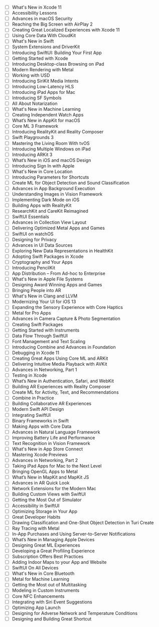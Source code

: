 - [ ] What's New in Xcode 11
- [ ] Accessibility Lessons
- [ ] Advances in macOS Security
- [ ] Reaching the Big Screen with AirPlay 2
- [ ] Creating Great Localized Experiences with Xcode 11
- [ ] Using Core Data With CloudKit
- [ ] What's New in Swift
- [ ] System Extensions and DriverKit
- [ ] Introducing SwiftUI: Building Your First App
- [ ] Getting Started with Xcode
- [ ] Introducing Desktop-class Browsing on iPad
- [ ] Modern Rendering with Metal
- [ ] Working with USD
- [ ] Introducing SiriKit Media Intents
- [ ] Introducing Low-Latency HLS
- [ ] Introducing iPad Apps for Mac
- [ ] Introducing SF Symbols
- [ ] All About Notarization
- [ ] What's New in Machine Learning
- [ ] Creating Independent Watch Apps
- [ ] What’s New in AppKit for macOS
- [ ] Core ML 3 Framework
- [ ] Introducing RealityKit and Reality Composer
- [ ] Swift Playgrounds 3
- [ ] Mastering the Living Room With tvOS
- [ ] Introducing Multiple Windows on iPad
- [ ] Introducing ARKit 3
- [ ] What’s New in iOS and macOS Design
- [ ] Introducing Sign In with Apple
- [ ] What's New in Core Location
- [ ] Introducing Parameters for Shortcuts
- [ ] Create ML for Object Detection and Sound Classification
- [ ] Advances in App Background Execution
- [ ] Understanding Images in Vision Framework
- [ ] Implementing Dark Mode on iOS
- [ ] Building Apps with RealityKit
- [ ] ResearchKit and CareKit Reimagined
- [ ] SwiftUI Essentials
- [ ] Advances in Collection View Layout
- [ ] Delivering Optimized Metal Apps and Games
- [ ] SwiftUI on watchOS
- [ ] Designing for Privacy
- [ ] Advances in UI Data Sources
- [ ] Exploring New Data Representations in HealthKit
- [ ] Adopting Swift Packages in Xcode
- [ ] Cryptography and Your Apps
- [ ] Introducing PencilKit
- [ ] App Distribution – From Ad-hoc to Enterprise
- [ ] What's New in Apple File Systems
- [ ] Designing Award Winning Apps and Games
- [ ] Bringing People into AR
- [ ] What's New in Clang and LLVM
- [ ] Modernizing Your UI for iOS 13
- [ ] Expanding the Sensory Experience with Core Haptics
- [ ] Metal for Pro Apps
- [ ] Advances in Camera Capture & Photo Segmentation
- [ ] Creating Swift Packages
- [ ] Getting Started with Instruments
- [ ] Data Flow Through SwiftUI
- [ ] Font Management and Text Scaling
- [ ] Introducing Combine and Advances in Foundation
- [ ] Debugging in Xcode 11
- [ ] Creating Great Apps Using Core ML and ARKit
- [ ] Delivering Intuitive Media Playback with AVKit
- [ ] Advances in Networking, Part 1
- [ ] Testing in Xcode
- [ ] What’s New in Authentication, Safari, and WebKit
- [ ] Building AR Experiences with Reality Composer
- [ ] Create ML for Activity, Text, and Recommendations
- [ ] Combine in Practice
- [ ] Building Collaborative AR Experiences
- [ ] Modern Swift API Design
- [ ] Integrating SwiftUI
- [ ] Binary Frameworks in Swift
- [ ] Making Apps with Core Data
- [ ] Advances in Natural Language Framework
- [ ] Improving Battery Life and Performance
- [ ] Text Recognition in Vision Framework
- [ ] What's New in App Store Connect
- [ ] Mastering Xcode Previews
- [ ] Advances in Networking, Part 2
- [ ] Taking iPad Apps for Mac to the Next Level
- [ ] Bringing OpenGL Apps to Metal
- [ ] What’s New in MapKit and MapKit JS
- [ ] Advances in AR Quick Look
- [ ] Network Extensions for the Modern Mac
- [ ] Building Custom Views with SwiftUI
- [ ] Getting the Most Out of Simulator
- [ ] Accessibility in SwiftUI
- [ ] Optimizing Storage in Your App
- [ ] Great Developer Habits
- [ ] Drawing Classification and One-Shot Object Detection in Turi Create
- [ ] Ray Tracing with Metal
- [ ] In-App Purchases and Using Server-to-Server Notifications
- [ ] What’s New in Managing Apple Devices
- [ ] Designing Great ML Experiences
- [ ] Developing a Great Profiling Experience
- [ ] Subscription Offers Best Practices
- [ ] Adding Indoor Maps to your App and Website
- [ ] SwiftUI On All Devices
- [ ] What's New in Core Bluetooth
- [ ] Metal for Machine Learning
- [ ] Getting the Most out of Multitasking
- [ ] Modeling in Custom Instruments
- [ ] Core NFC Enhancements
- [ ] Integrating with Siri Event Suggestions
- [ ] Optimizing App Launch
- [ ] Designing for Adverse Network and Temperature Conditions
- [ ] Designing and Building Great Shortcut 
